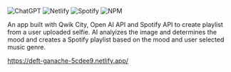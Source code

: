 ![ChatGPT](https://img.shields.io/badge/chatGPT-74aa9c?style=for-the-badge&logo=openai&logoColor=white)     ![Netlify](https://img.shields.io/badge/netlify-%23000000.svg?style=for-the-badge&logo=netlify&logoColor=#00C7B7)      ![Spotify](https://img.shields.io/badge/Spotify-1ED760?style=for-the-badge&logo=spotify&logoColor=white) ![NPM](https://img.shields.io/badge/NPM-%23CB3837.svg?style=for-the-badge&logo=npm&logoColor=white)  

An app built with Qwik City, Open AI API and Spotify API to create playlist from a user uploaded selfie. AI analyizes the image and determines the mood and creates a Spotify playlist based on the mood and user selected music genre.

https://deft-ganache-5cdee9.netlify.app/

